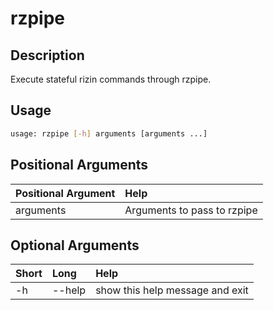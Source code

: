 <!-- THIS PART OF THIS FILE IS AUTOGENERATED. DO NOT MODIFY IT. See scripts/generate_docs.sh -->




# rzpipe

## Description


Execute stateful rizin commands through rzpipe.
## Usage


```bash
usage: rzpipe [-h] arguments [arguments ...]

```
## Positional Arguments

|Positional Argument|Help|
| :--- | :--- |
|arguments|Arguments to pass to rzpipe|

## Optional Arguments

|Short|Long|Help|
| :--- | :--- | :--- |
|-h|--help|show this help message and exit|

<!-- END OF AUTOGENERATED PART. Do not modify this line or the line below, they mark the end of the auto-generated part of the file. If you want to extend the documentation in a way which cannot easily be done by adding to the command help description, write below the following line. -->
<!-- ------------\>8---- ----\>8---- ----\>8------------ -->
